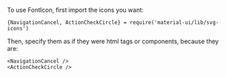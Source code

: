 
To use FontIcon, first import the icons you want:

    {NavigationCancel, ActionCheckCircle} = require('material-ui/lib/svg-icons')

Then, specify them as if they were html tags or components, because they are:

    <NavigationCancel />
    <ActionCheckCircle />
